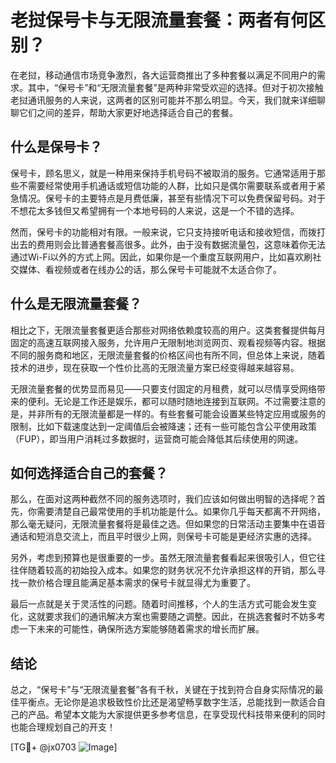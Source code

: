 # 老挝保号卡与无限流量套餐：两者有何区别？

在老挝，移动通信市场竞争激烈，各大运营商推出了多种套餐以满足不同用户的需求。其中，“保号卡”和“无限流量套餐”是两种非常受欢迎的选择。但对于初次接触老挝通讯服务的人来说，这两者的区别可能并不那么明显。今天，我们就来详细聊聊它们之间的差异，帮助大家更好地选择适合自己的套餐。

## 什么是保号卡？

保号卡，顾名思义，就是一种用来保持手机号码不被取消的服务。它通常适用于那些不需要经常使用手机通话或短信功能的人群，比如只是偶尔需要联系或者用于紧急情况。保号卡的主要特点是月费低廉，甚至有些情况下可以免费保留号码。对于不想花太多钱但又希望拥有一个本地号码的人来说，这是一个不错的选择。

然而，保号卡的功能相对有限。一般来说，它只支持接听电话和接收短信，而拨打出去的费用则会比普通套餐高很多。此外，由于没有数据流量包，这意味着你无法通过Wi-Fi以外的方式上网。因此，如果你是一个重度互联网用户，比如喜欢刷社交媒体、看视频或者在线办公的话，那么保号卡可能就不太适合你了。

## 什么是无限流量套餐？

相比之下，无限流量套餐更适合那些对网络依赖度较高的用户。这类套餐提供每月固定的高速互联网接入服务，允许用户无限制地浏览网页、观看视频等内容。根据不同的服务商和地区，无限流量套餐的价格区间也有所不同，但总体上来说，随着技术的进步，现在获取一个性价比高的无限流量方案已经变得越来越容易。

无限流量套餐的优势显而易见——只要支付固定的月租费，就可以尽情享受网络带来的便利。无论是工作还是娱乐，都可以随时随地连接到互联网。不过需要注意的是，并非所有的无限流量都是一样的。有些套餐可能会设置某些特定应用或服务的限制，比如下载速度达到一定阈值后会被降速；还有一些可能包含公平使用政策（FUP），即当用户消耗过多数据时，运营商可能会降低其后续使用的网速。

## 如何选择适合自己的套餐？

那么，在面对这两种截然不同的服务选项时，我们应该如何做出明智的选择呢？首先，你需要清楚自己最常使用的手机功能是什么。如果你几乎每天都离不开网络，那么毫无疑问，无限流量套餐将是最佳之选。但如果您的日常活动主要集中在语音通话和短消息交流上，而且平时很少上网，则保号卡可能是更经济实惠的选择。

另外，考虑到预算也是很重要的一步。虽然无限流量套餐看起来很吸引人，但它往往伴随着较高的初始投入成本。如果您的财务状况不允许承担这样的开销，那么寻找一款价格合理且能满足基本需求的保号卡就显得尤为重要了。

最后一点就是关于灵活性的问题。随着时间推移，个人的生活方式可能会发生变化，这就要求我们的通讯解决方案也需要随之调整。因此，在挑选套餐时不妨多考虑一下未来的可能性，确保所选方案能够随着需求的增长而扩展。

## 结论

总之，“保号卡”与“无限流量套餐”各有千秋，关键在于找到符合自身实际情况的最佳平衡点。无论你是追求极致性价比还是渴望畅享数字生活，总能找到一款适合自己的产品。希望本文能为大家提供更多参考信息，在享受现代科技带来便利的同时也能合理规划自己的开支！

[TG💪+ @jx0703 ![Image](https://github.com/user-attachments/assets/dbca1d08-cadb-493c-b0ec-ad6f7a83f270)]